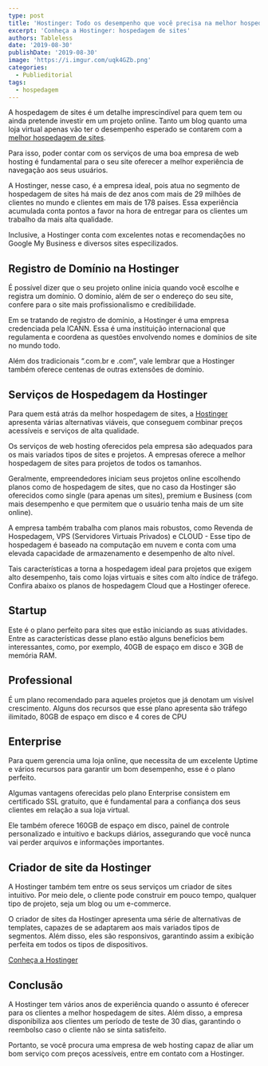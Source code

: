 ```yaml
---
type: post
title: 'Hostinger: Todo os desempenho que você precisa na melhor hospedagem de sites'
excerpt: 'Conheça a Hostinger: hospedagem de sites'
authors: Tableless
date: '2019-08-30'
publishDate: '2019-08-30'
image: 'https://i.imgur.com/uqk4GZb.png'
categories:
  - Publieditorial
tags:
  - hospedagem
---
```

A hospedagem de sites é um detalhe imprescindível para quem tem ou ainda pretende investir em um projeto online. Tanto um blog quanto uma loja virtual apenas vão ter o desempenho esperado se contarem com a [melhor hospedagem de sites](https://www.hostinger.com.br/tableless).

Para isso, poder contar com os serviços de uma boa empresa de web hosting é fundamental para o seu site oferecer a melhor experiência de navegação aos seus usuários. 

A Hostinger, nesse caso, é a empresa ideal, pois atua no segmento de hospedagem de sites há mais de dez anos com mais de 29 milhões de clientes no mundo e clientes em mais de 178 países. Essa experiência acumulada conta pontos a favor na hora de entregar para os clientes um trabalho da mais alta qualidade.

Inclusive, a Hostinger conta com excelentes notas e recomendações no Google My Business e diversos sites especilizados. 

## Registro de Domínio na Hostinger

É possível dizer que o seu projeto online inicia quando você escolhe e registra um domínio. O domínio, além de ser o endereço do seu site, confere para o site mais profissionalismo e credibilidade.

Em se tratando de registro de domínio, a Hostinger é uma empresa credenciada pela ICANN. Essa é uma instituição internacional que regulamenta e coordena as questões envolvendo nomes e domínios de site no mundo todo.

Além dos tradicionais “.com.br e .com”, vale lembrar que a Hostinger também oferece centenas de outras extensões de domínio. 



## Serviços de Hospedagem da Hostinger

Para quem está atrás da melhor hospedagem de sites, a [Hostinger](https://www.hostinger.com.br/tableless) apresenta várias alternativas viáveis, que conseguem combinar preços acessíveis e serviços de alta qualidade.

Os serviços de web hosting oferecidos pela empresa são adequados para os mais variados tipos de sites e projetos. A empresas oferece a melhor hospedagem de sites para projetos de todos os tamanhos. 

Geralmente, empreendedores iniciam seus projetos online escolhendo planos como de hospedagem de sites, que no caso da Hostinger são oferecidos como single (para apenas um sites), premium e Business (com mais desempenho e que permitem que o usuário tenha mais de um site online). 

A empresa também trabalha com planos mais robustos, como Revenda de Hospedagem, VPS (Servidores Virtuais Privados) e CLOUD - Esse tipo de hospedagem é baseado na computação em nuvem e conta com uma elevada capacidade de armazenamento e desempenho de alto nível. 

Tais características a torna a hospedagem ideal para projetos que exigem alto desempenho, tais como lojas virtuais e sites com alto índice de tráfego. Confira abaixo os planos de hospedagem Cloud que a Hostinger oferece. 

## Startup

Este é o plano perfeito para sites que estão iniciando as suas atividades. Entre as características desse plano estão alguns benefícios bem interessantes, como, por exemplo, 40GB de espaço em disco e 3GB de memória RAM.

## Professional

É um plano recomendado para aqueles projetos que já denotam um visível crescimento. Alguns dos recursos que esse plano apresenta são tráfego ilimitado, 80GB de espaço em disco e 4 cores de CPU

## Enterprise

Para quem gerencia uma loja online, que necessita de um excelente Uptime e vários recursos para garantir um bom desempenho, esse é o plano perfeito.

Algumas vantagens oferecidas pelo plano Enterprise consistem em certificado SSL gratuito, que é fundamental para a confiança dos seus clientes em relação a sua loja virtual.

Ele também oferece 160GB de espaço em disco, painel de controle personalizado e intuitivo e backups diários, assegurando que você nunca vai perder arquivos e informações importantes.



## Criador de site da Hostinger

A Hostinger também tem entre os seus serviços um criador de sites intuitivo. Por meio dele, o cliente pode construir em pouco tempo, qualquer tipo de projeto, seja um blog ou um e-commerce.

O criador de sites da Hostinger apresenta uma série de alternativas de templates, capazes de se adaptarem aos mais variados tipos de segmentos. Além disso, eles são responsivos, garantindo assim a exibição perfeita em todos os tipos de dispositivos.

[Conheça a Hostinger](https://www.hostinger.com.br/tableless)



## Conclusão

A Hostinger tem vários anos de experiência quando o assunto é oferecer para os clientes a melhor hospedagem de sites. Além disso, a empresa disponibiliza aos clientes um período de teste de 30 dias, garantindo o reembolso caso o cliente não se sinta satisfeito.



Portanto, se você procura uma empresa de web hosting capaz de aliar um bom serviço com preços acessíveis, entre em contato com a Hostinger.
